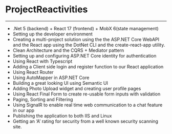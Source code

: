 # ProjectReactivities
---
* .Net 5 (backend) + React 17 (frontend) + MobX 6(state management)
* Setting up the developer environment
* Creating a multi-project solution using the the ASP.NET Core WebAPI and the React app using the DotNet CLI and the create-react-app utility.
* Clean Architecture and the CQRS + Mediator pattern
* Setting up and configuring ASP.NET Core identity for authentication
* Using React with Typescript
* Adding a Client side login and register function to our React application
* Using React Router
* Using AutoMapper in ASP.NET Core
* Building a great looking UI using Semantic UI
* Adding Photo Upload widget and creating user profile pages
* Using React Final Form to create re-usable form inputs with validation
* Paging, Sorting and Filtering
* Using SignalR to enable real time web communication to a chat feature in our app
* Publishing the application to both IIS and Linux
* Getting an ‘A’ rating for security from a well known security scanning site.
